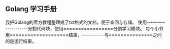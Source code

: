 Golang 学习手册
-------------------

我把Golang的官方教程整理成了txt格式的文档，便于查阅与存储。
使用--------------------分割代码块，使用=================分割学习模块。
每个小节用====================结束，-----------与===============之间的是运行结果。
